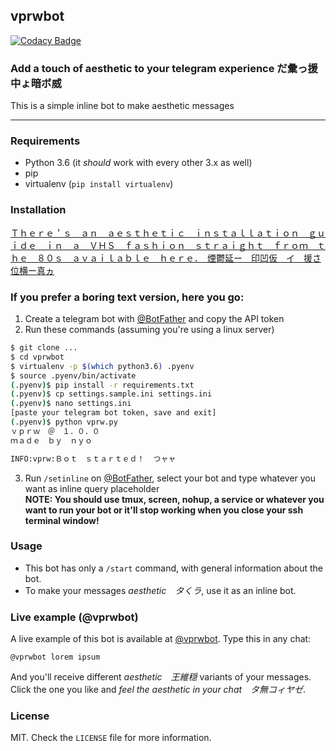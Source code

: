 ## vprwbot

[![Codacy Badge](https://api.codacy.com/project/badge/Grade/b3a7eab0f4e1429189849fea7ca1cca9)](https://app.codacy.com/app/xNyo/vprwbot?utm_source=github.com&utm_medium=referral&utm_content=xNyo/vprwbot&utm_campaign=badger)

### Add a touch of aesthetic to your telegram experience だ彙っ援中ょ暗ボ威
This is a simple inline bot to make aesthetic messages

---

### Requirements
- Python 3.6 (it _should_ work with every other 3.x as well)  
- pip  
- virtualenv (`pip install virtualenv`)  

### Installation
[Ｔｈｅｒｅ＇ｓ　ａｎ　ａｅｓｔｈｅｔｉｃ　ｉｎｓｔａｌｌａｔｉｏｎ　ｇｕｉｄｅ　ｉｎ　ａ　ＶＨＳ　ｆａｓｈｉｏｎ　ｓｔｒａｉｇｈｔ　ｆｒｏｍ　ｔｈｅ　８０ｓ　ａｖａｉｌａｂｌｅ　ｈｅｒｅ．　煙鬱延ー　印凹仮　イ　援さ位横ー真ヵ](https://youtu.be/t2x91807C4A)  


### If you prefer a boring text version, here you go:
1. Create a telegram bot with [@BotFather](https://telegram.me/botfather) and copy the API token  
2. Run these commands (assuming you're using a linux server)  
```bash
$ git clone ...
$ cd vprwbot
$ virtualenv -p $(which python3.6) .pyenv
$ source .pyenv/bin/activate
(.pyenv)$ pip install -r requirements.txt
(.pyenv)$ cp settings.sample.ini settings.ini
(.pyenv)$ nano settings.ini
[paste your telegram bot token, save and exit]
(.pyenv)$ python vprw.py
ｖｐｒｗ　＠　１．０．０
ｍａｄｅ　ｂｙ　ｎｙｏ

INFO:vprw:Ｂｏｔ　ｓｔａｒｔｅｄ！  つャャ
```
3. Run `/setinline` on [@BotFather](https://telegram.me/botfather), select your bot and type whatever you want as inline query placeholder  
**NOTE: You should use tmux, screen, nohup, a service or whatever you want to run your bot or it'll stop working
when you close your ssh terminal window!**

### Usage
- This bot has only a `/start` command, with general information about the bot.  
- To make your messages _aesthetic　タくラ_, use it as an inline bot.  

### Live example (@vprwbot)
A live example of this bot is available at [@vprwbot](https://telegram.me/vprwbot). 
Type this in any chat:  
```
@vprwbot lorem ipsum
```
And you'll receive different _aesthetic　王維穏_ variants of your messages.  
Click the one you like and _feel the aesthetic in your chat　タ無コィヤゼ_.  

### License
MIT. Check the `LICENSE` file for more information.
